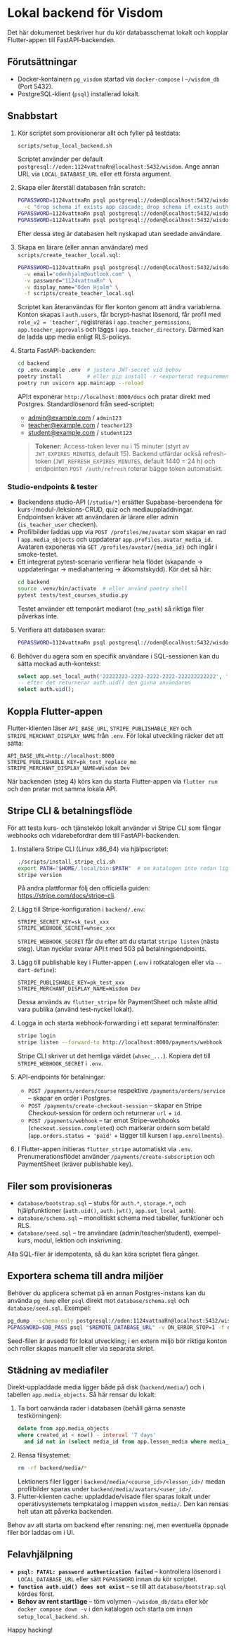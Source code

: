 # Lokal backend för Visdom

Det här dokumentet beskriver hur du kör databasschemat lokalt och kopplar Flutter-appen till FastAPI-backenden.

## Förutsättningar
- Docker-kontainern `pg_visdom` startad via `docker-compose` i `~/wisdom_db` (Port 5432).
- PostgreSQL-klient (`psql`) installerad lokalt.

## Snabbstart
1. Kör scriptet som provisionerar allt och fyller på testdata:
   ```bash
   scripts/setup_local_backend.sh
   ```
   Scriptet använder per default `postgresql://oden:1124vattnaRn@localhost:5432/wisdom`. Ange annan URL via `LOCAL_DATABASE_URL` eller ett första argument.

2. Skapa eller återställ databasen från scratch:
   ```bash
   PGPASSWORD=1124vattnaRn psql postgresql://oden@localhost:5432/wisdom \
     -c "drop schema if exists app cascade; drop schema if exists auth cascade; drop schema if exists storage cascade;"
   PGPASSWORD=1124vattnaRn psql postgresql://oden@localhost:5432/wisdom -f database/bootstrap.sql
   PGPASSWORD=1124vattnaRn psql postgresql://oden@localhost:5432/wisdom -f database/schema.sql
   ```
   Efter dessa steg är databasen helt nyskapad utan seedade användare.

3. Skapa en lärare (eller annan användare) med `scripts/create_teacher_local.sql`:
   ```bash
   PGPASSWORD=1124vattnaRn psql postgresql://oden@localhost:5432/wisdom \
     -v email="odenhjalm@outlook.com" \
     -v password="1124vattnaRn" \
     -v display_name="Oden Hjalm" \
     -f scripts/create_teacher_local.sql
   ```
   Scriptet kan återanvändas för fler konton genom att ändra variablerna. Konton skapas i `auth.users`, får bcrypt-hashat lösenord, får profil med `role_v2 = 'teacher'`, registreras i `app.teacher_permissions`, `app.teacher_approvals` och läggs i `app.teacher_directory`. Därmed kan de ladda upp media enligt RLS-policys.

4. Starta FastAPI-backenden:
   ```bash
   cd backend
   cp .env.example .env  # justera JWT-secret vid behov
   poetry install        # eller pip install -r <exporterat requirements>
   poetry run uvicorn app.main:app --reload
   ```
   API:t exponerar `http://localhost:8000/docs` och pratar direkt med Postgres. Standardlösenord från seed-scriptet:
   - admin@example.com / `admin123`
   - teacher@example.com / `teacher123`
   - student@example.com / `student123`

   > **Tokener:** Access-token lever nu i 15 minuter (styrt av `JWT_EXPIRES_MINUTES`, default 15). Backend utfärdar också refresh-token (`JWT_REFRESH_EXPIRES_MINUTES`, default 1440 = 24 h) och endpointen `POST /auth/refresh` roterar bägge token automatiskt.

### Studio-endpoints & tester
- Backendens studio-API (`/studio/*`) ersätter Supabase-beroendena för kurs-/modul-/leksions-CRUD, quiz och mediauppladdningar. Endpointsen kräver att användaren är lärare eller admin (`is_teacher_user` checken).
- Profilbilder laddas upp via `POST /profiles/me/avatar` som skapar en rad i `app.media_objects` och uppdaterar `app.profiles.avatar_media_id`. Avataren exponeras via `GET /profiles/avatar/{media_id}` och ingår i smoke-testet.
- Ett integrerat pytest-scenario verifierar hela flödet (skapande → uppdateringar → mediahantering → åtkomstskydd). Kör det så här:
  ```bash
  cd backend
  source .venv/bin/activate  # eller använd poetry shell
  pytest tests/test_courses_studio.py
  ```
  Testet använder ett temporärt mediarot (`tmp_path`) så riktiga filer påverkas inte.

5. Verifiera att databasen svarar:
   ```bash
   PGPASSWORD=1124vattnaRn psql postgresql://oden@localhost:5432/wisdom -c "select count(*) from app.courses;"
   ```

6. Behöver du agera som en specifik användare i SQL-sessionen kan du sätta mockad auth-kontekst:
   ```sql
   select app.set_local_auth('22222222-2222-2222-2222-222222222222', 'teacher@example.com', 'teacher');
   -- efter det returnerar auth.uid() den givna användaren
   select auth.uid();
   ```

## Koppla Flutter-appen
Flutter-klienten läser `API_BASE_URL`, `STRIPE_PUBLISHABLE_KEY` och `STRIPE_MERCHANT_DISPLAY_NAME` från `.env`. För lokal utveckling räcker det att sätta:

```env
API_BASE_URL=http://localhost:8000
STRIPE_PUBLISHABLE_KEY=pk_test_replace_me
STRIPE_MERCHANT_DISPLAY_NAME=Wisdom Dev
```

När backenden (steg 4) körs kan du starta Flutter-appen via `flutter run` och den pratar mot samma lokala API.

## Stripe CLI & betalningsflöde

För att testa kurs- och tjänsteköp lokalt använder vi Stripe CLI som fångar webhooks och vidarebefordrar dem till FastAPI-backenden.

1. Installera Stripe CLI (Linux x86_64) via hjälpscriptet:
   ```bash
   ./scripts/install_stripe_cli.sh
   export PATH="$HOME/.local/bin:$PATH"  # om katalogen inte redan ligger i PATH
   stripe version
   ```
   På andra plattformar följ den officiella guiden: <https://stripe.com/docs/stripe-cli>.

2. Lägg till Stripe-konfiguration i `backend/.env`:
   ```env
   STRIPE_SECRET_KEY=sk_test_xxx
   STRIPE_WEBHOOK_SECRET=whsec_xxx
   ```
   `STRIPE_WEBHOOK_SECRET` får du efter att du startat `stripe listen` (nästa steg). Utan nycklar svarar API:t med 503 på betalningsendpoints.

3. Lägg till publishable key i Flutter-appen (`.env` i rotkatalogen eller via `--dart-define`):
   ```env
   STRIPE_PUBLISHABLE_KEY=pk_test_xxx
   STRIPE_MERCHANT_DISPLAY_NAME=Wisdom Dev
   ```
   Dessa används av `flutter_stripe` för PaymentSheet och måste alltid vara publika (använd test-nyckel lokalt).

4. Logga in och starta webhook-forwarding i ett separat terminalfönster:
   ```bash
   stripe login
   stripe listen --forward-to http://localhost:8000/payments/webhook
   ```
   Stripe CLI skriver ut det hemliga värdet (`whsec_...`). Kopiera det till `STRIPE_WEBHOOK_SECRET` i `.env`.

5. API-endpoints för betalningar:
   - `POST /payments/orders/course` respektive `/payments/orders/service` – skapar en order i Postgres.
   - `POST /payments/create-checkout-session` – skapar en Stripe Checkout-session för ordern och returnerar `url` + `id`.
   - `POST /payments/webhook` – tar emot Stripe-webhooks (`checkout.session.completed`) och markerar ordern som betald (`app.orders.status = 'paid'` + lägger till kursen i `app.enrollments`).

6. I Flutter-appen initieras `flutter_stripe` automatiskt via `.env`. Prenumerationsflödet använder `/payments/create-subscription` och PaymentSheet (kräver publishable key).

## Filer som provisioneras
- `database/bootstrap.sql` – stubs för `auth.*`, `storage.*`, och hjälpfunktioner (`auth.uid()`, `auth.jwt()`, `app.set_local_auth`).
- `database/schema.sql` – monolitiskt schema med tabeller, funktioner och RLS.
- `database/seed.sql` – tre användare (admin/teacher/student), exempel-kurs, modul, lektion och inskrivning.

Alla SQL-filer är idempotenta, så du kan köra scriptet flera gånger.

## Exportera schema till andra miljöer
Behöver du applicera schemat på en annan Postgres-instans kan du använda `pg_dump` eller `psql` direkt mot `database/schema.sql` och `database/seed.sql`. Exempel:

```bash
pg_dump --schema-only postgresql://oden:1124vattnaRn@localhost:5432/wisdom > schema_dump.sql
PGPASSWORD=$DB_PASS psql "$REMOTE_DATABASE_URL" -v ON_ERROR_STOP=1 -f database/schema.sql
```

Seed-filen är avsedd för lokal utveckling; i en extern miljö bör riktiga konton och roller skapas manuellt eller via separata skript.

## Städning av mediafiler
Direkt-uppladdade media ligger både på disk (`backend/media/`) och i tabellen `app.media_objects`.
Så här rensar du lokalt:

1. Ta bort oanvända rader i databasen (behåll gärna senaste testkörningen):
   ```sql
   delete from app.media_objects
   where created_at < now() - interval '7 days'
     and id not in (select media_id from app.lesson_media where media_id is not null);
   ```
2. Rensa filsystemet:
   ```bash
   rm -rf backend/media/*
   ```
   Lektioners filer ligger i `backend/media/<course_id>/<lesson_id>/` medan profilbilder sparas under `backend/media/avatars/<user_id>/`.
3. Flutter-klienten cache: uppladdade/visade filer sparas lokalt under operativsystemets tempkatalog i mappen `wisdom_media/`. Den kan rensas helt utan att påverka backenden.

Behov av att starta om backend efter rensning: nej, men eventuella öppnade filer bör laddas om i UI.

## Felavhjälpning
- **`psql: FATAL: password authentication failed`** – kontrollera lösenord i `LOCAL_DATABASE_URL` eller sätt `PGPASSWORD` innan du kör scriptet.
- **`function auth.uid() does not exist`** – se till att `database/bootstrap.sql` kördes först.
- **Behov av rent startläge** – töm volymen `~/wisdom_db/data` eller kör `docker compose down -v` i den katalogen och starta om innan `setup_local_backend.sh`.

Happy hacking!
